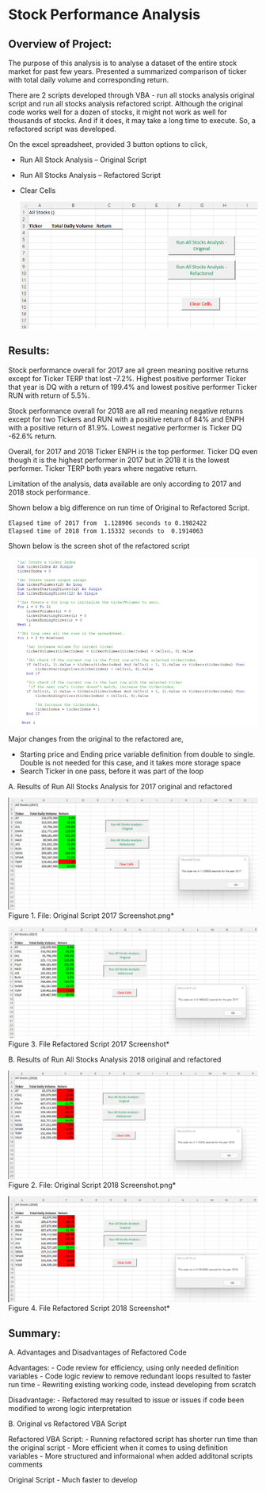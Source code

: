 # Stock Performance Analysis

## Overview of Project:

The purpose of this analysis is to analyse a dataset of the entire stock market for past few years. Presented a summarized comparison of ticker with total daily volume and corresponding return. 

There are 2 scripts developed through VBA -  run all stocks analysis original script and run all stocks analysis refactored script. Although the original code works well for a dozen of stocks, it might not work as well for thousands of stocks. And if it does, it may take a long time to execute. So, a refactored script was developed. 

On the excel spreadsheet,  provided 3 button options  to click, 

* Run All Stock Analysis – Original Script 
* Run All Stocks Analysis – Refactored Script
* Clear Cells

   ![Before_Running_Script_Screenshot.png](https://github.com/OPahunang/stock-analysis/blob/main/Resources/Before_Running_Script_Screenshot.png)
 

## Results:

Stock performance overall for 2017 are all green meaning positive returns except for Ticker TERP that lost -7.2%. Highest positive performer Ticker that year is DQ with a return of 199.4% and lowest positive performer Ticker RUN with return of  5.5%. 

Stock performance overall for 2018 are all red meaning negative returns except for two Tickers and RUN with a positive return of 84% and ENPH with a positive return of 81.9%. Lowest negative performer is Ticker DQ -62.6% return.

Overall, for 2017 and 2018 Ticker ENPH is the top performer. Ticker DQ even though it is the highest performer in 2017 but in 2018 it is the lowest performer. Ticker TERP both years where negative return.

Limitation of the analysis, data available are only according to 2017 and 2018 stock performance.  

Shown below a big difference on run time of Original to Refactored Script. 

    Elapsed time of 2017 from  1.128906 seconds to 0.1982422 
    Elapsed time of 2018 from 1.15332 seconds to  0.1914063


Shown below is the screen shot of the refactored script


   ![Refactored_Script.png](https://github.com/OPahunang/stock-analysis/blob/main/Resources/Refactored_Script.png)
  
  
Major changes from the original to the refactored are,

* Starting price and Ending price variable definition from double to single. Double is not needed for this case, and it takes more storage space
* Search Ticker in one pass, before it was part of the loop



 A. Results of Run All Stocks Analysis for 2017 original and refactored
 
 
   ![Original_Script_2017_Screenshot.png](https://github.com/OPahunang/stock-analysis/blob/main/Resources/Original_Script_2017_Screenshot.png)
        Figure 1. File: Original Script 2017 Screenshot.png*


   ![Refactored_Script_2017_Screenshot.png](https://github.com/OPahunang/stock-analysis/blob/main/Resources/Refactored_Script_2017_Screenshot.png)
        Figure 3. File Refactored Script 2017 Screenshot*

  

 B. Results of Run All Stocks Analysis 2018 original and refactored


   ![Original_Script_2018_Screenshot.png](https://github.com/OPahunang/stock-analysis/blob/main/Resources/Original_Script_2018_Screenshot.png)
        Figure 2. File: Original Script 2018 Screenshot.png*


   ![Refactored_Script_2018_Screenshot.png](https://github.com/OPahunang/stock-analysis/blob/main/Resources/Refactored_Script_2018_Screenshot.png)
        Figure 4. File Refactored Script 2018 Screenshot*



## Summary:

   A. Advantages and Disadvantages of Refactored Code
   
   Advantages:
	- Code review for efficiency, using only needed definition variables
	- Code logic review to remove redundant loops resulted to faster run time
	- Rewriting existing working code, instead developing from scratch	

   Disadvantage:
        - Refactored may resulted to issue or issues if code been modified to wrong logic interpretation

   B. Original vs Refactored VBA Script
   
   Refactored VBA Script:
        - Running refactored script has shorter run time than the original script
        - More efficient when it comes to using definition variables 
        - More structured and informaional when added additonal scripts comments

   Original Script 
        - Much faster to develop


